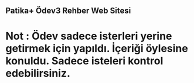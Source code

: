 ## Patika+ Ödev3 Rehber Web Sitesi

# Not : Ödev sadece isterleri yerine getirmek için yapıldı. İçeriği öylesine konuldu. Sadece isteleri kontrol edebilirsiniz.